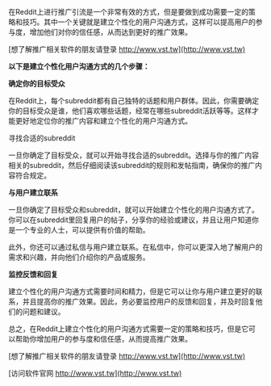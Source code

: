 在Reddit上进行推广引流是一个非常有效的方式，但是要做到成功需要一定的策略和技巧。其中一个关键就是建立个性化的用户沟通方式，这样可以提高用户的参与度，增加他们对你的信任感，从而达到更好的推广效果。

[想了解推广相关软件的朋友请登录 http://www.vst.tw](http://www.vst.tw)

**以下是建立个性化用户沟通方式的几个步骤：**

**确定你的目标受众**

在Reddit上，每个subreddit都有自己独特的话题和用户群体。因此，你需要确定你的目标受众是谁，他们喜欢哪些话题，经常在哪些subreddit活跃等等。这样才能更好地定位你的推广内容和建立个性化的用户沟通方式。

寻找合适的subreddit

一旦你确定了目标受众，就可以开始寻找合适的subreddit。选择与你的推广内容相关的subreddit，然后仔细阅读该subreddit的规则和发帖指南，确保你的推广内容符合规定。

**与用户建立联系**

一旦你确定了目标受众和subreddit，就可以开始建立个性化的用户沟通方式了。你可以在subreddit里回复用户的帖子，分享你的经验或建议，并且让用户知道你是一个专业的人士，可以提供有价值的帮助。

此外，你还可以通过私信与用户建立联系。在私信中，你可以更深入地了解用户的需求和兴趣，并向他们介绍你的产品或服务。

**监控反馈和回复**

建立个性化的用户沟通方式需要时间和精力，但是它可以让你与用户建立更好的联系，并且提高你的推广效果。因此，务必要监控用户的反馈和回复，并及时回复他们的问题和建议。

总之，在Reddit上建立个性化的用户沟通方式需要一定的策略和技巧，但是它可以帮助你增加用户的参与度和信任感，从而提高推广效果。

[想了解推广相关软件的朋友请登录 http://www.vst.tw](http://www.vst.tw)


[访问软件官网 http://www.vst.tw](http://www.vst.tw)
